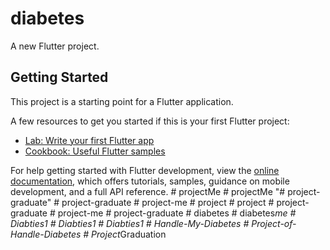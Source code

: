 # diabetes

A new Flutter project.

## Getting Started

This project is a starting point for a Flutter application.

A few resources to get you started if this is your first Flutter project:

- [Lab: Write your first Flutter app](https://docs.flutter.dev/get-started/codelab)
- [Cookbook: Useful Flutter samples](https://docs.flutter.dev/cookbook)

For help getting started with Flutter development, view the
[online documentation](https://docs.flutter.dev/), which offers tutorials,
samples, guidance on mobile development, and a full API reference.
#   p r o j e c t M e  
 #   p r o j e c t M e  
 "# project-graduate" 
#   p r o j e c t - g r a d u a t e  
 #   p r o j e c t - m e  
 #   p r o j e c t  
 #   p r o j e c t  
 #   p r o j e c t - g r a d u a t e  
 #   p r o j e c t - m e  
 #   p r o j e c t - g r a d u a t e  
 #   d i a b e t e s  
 #   d i a b e t e s _ m e  
 #   D i a b t i e s 1  
 #   D i a b t i e s 1  
 #   D i a b t i e s 1  
 #   H a n d l e - M y - D i a b e t e s  
 #   P r o j e c t - o f - H a n d l e - D i a b e t e s  
 #   P r o j e c t _ G r a d u a t i o n  
 